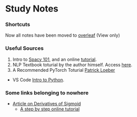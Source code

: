 # Study Notes

### Shortcuts
Now all notes have been moved to [overleaf](https://www.overleaf.com/read/sfrqzfkhvxgh#fbea6b) (View only)


### Useful Sources

1. Intro to [Spacy 101](https://spacy.io/usage/spacy-101), and an online [tutorial](https://course.spacy.io/en).
2. NLP Textbook toturial by the author himself. Access [here](https://www.youtube.com/watch?v=EsfNYiLVtHI&list=PLaZQkZp6WhWxIvz74aEvvVc99o7WuOoQ6).
3. A Recommended PyTorch Toturial [Patrick Loeber](https://www.python-engineer.com/courses/pytorchbeginner/06-training-pipeline/)

- VS Code [Intro to Python](https://vscodeedu.com/courses/intro-to-python).

### Some links belonging to nowhere
- [Article on Derivatives of Sigmoid](https://towardsdatascience.com/derivative-of-the-sigmoid-function-536880cf918e)
  - [A step by step online tutorial](https://www.youtube.com/watch?v=5HzVMZKk9pk)
